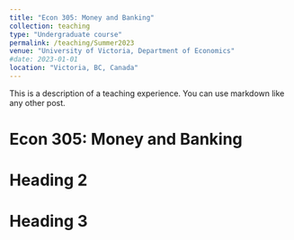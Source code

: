 ```yaml
---
title: "Econ 305: Money and Banking"
collection: teaching
type: "Undergraduate course"
permalink: /teaching/Summer2023
venue: "University of Victoria, Department of Economics"
#date: 2023-01-01
location: "Victoria, BC, Canada"
---
```


This is a description of a teaching experience. You can use markdown like any other post.

Econ 305: Money and Banking
======

Heading 2
======

Heading 3
======
